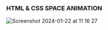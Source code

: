 ### HTML & CSS SPACE ANIMATION


![Screenshot 2024-01-22 at 11 16 27](https://github.com/paulalextech/html_css_space_minimation/assets/113057265/fa9f8ffa-d733-467d-9ef3-a8196847a89d)
